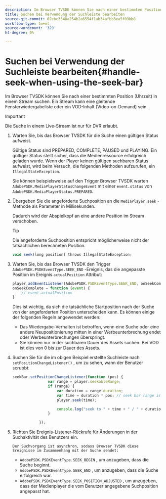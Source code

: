 ```yaml
---
description: Im Browser TVSDK können Sie nach einer bestimmten Position (Uhrzeit) in einem Stream suchen. Ein Stream kann eine gleitende Fensterwiedergabeliste oder ein VOD-Inhalt (Video-on-Demand) sein.
title: Suchen bei Verwendung der Suchleiste bearbeiten
source-git-commit: 02ebc3548a254b2a6554f1ab34afbb3ea5f09bb8
workflow-type: tm+mt
source-wordcount: '329'
ht-degree: 0%

---
```


# Suchen bei Verwendung der Suchleiste bearbeiten{#handle-seek-when-using-the-seek-bar}

Im Browser TVSDK können Sie nach einer bestimmten Position (Uhrzeit) in einem Stream suchen. Ein Stream kann eine gleitende Fensterwiedergabeliste oder ein VOD-Inhalt (Video-on-Demand) sein.

>[!IMPORTANT]
>
>Die Suche in einem Live-Stream ist nur für DVR erlaubt.

1. Warten Sie, bis das Browser TVSDK für die Suche einen gültigen Status aufweist.

   Gültige Status sind PREPARED, COMPLETE, PAUSED und PLAYING. Ein gültiger Status stellt sicher, dass die Medienressource erfolgreich geladen wurde. Wenn der Player keinen gültigen suchbaren Status aufweist, wird beim Versuch, die folgenden Methoden aufzurufen, ein `IllegalStateException`.

   Sie können beispielsweise auf den Trigger Browser TVSDK warten  `AdobePSDK.MediaPlayerStatusChangeEvent`  mit einer `event.status` von `AdobePSDK.MediaPlayerStatus.PREPARED`.

1. Übergeben Sie die angeforderte Suchposition an die `MediaPlayer.seek` -Methode als Parameter in Millisekunden.

   Dadurch wird der Abspielkopf an eine andere Position im Stream verschoben.

   >[!TIP]
   >
   >Die angeforderte Suchposition entspricht möglicherweise nicht der tatsächlichen berechneten Position.

   ```js
   void seek(long position) throws IllegalStateException;
   ```

1. Warten Sie, bis das Browser TVSDK den Trigger  `AdobePSDK.PSDKEventType.SEEK_END`  -Ereignis, das die angepasste Position im Ereignis `actualPosition` Attribut:

   ```js
   player.addEventListener(AdobePSDK.PSDKEventType.SEEK_END, onSeekComplete); 
   onSeekComplete = function (event) {
       // event.actualPosition
   }
   ```

   Dies ist wichtig, da sich die tatsächliche Startposition nach der Suche von der angeforderten Position unterscheiden kann. Es können einige der folgenden Regeln angewendet werden:

   * Das Wiedergabe-Verhalten ist betroffen, wenn eine Suche oder eine andere Neupositionierung mitten in einer Werbeunterbrechung endet oder Werbeunterbrechungen überspringt.
   * Sie können nur in der suchbaren Dauer des Assets suchen. Bei VOD ist dies von 0 bis zur Dauer des Assets.

1. Suchen Sie für die im obigen Beispiel erstellte Suchleiste nach `setPositionChangeListener()` , um zu sehen, wann der Benutzer scrubbt:

   ```js
   seekBar.setPositionChangeListener(function (pos) { 
                   var range = player.seekableRange; 
                   if (range) { 
                       var duration = range.duration; 
                       var time = duration * pos; // seek bar range is [0,1] 
                       player.seek(time); 
   
                       console.log("seek to " + time + " / " + duration); 
                   } 
   
               }); 
   ```

1. Richten Sie Ereignis-Listener-Rückrufe für Änderungen in der Suchaktivität des Benutzers ein.

       Der Suchvorgang ist asynchron, sodass Browser TVSDK diese Ereignisse im Zusammenhang mit der Suche sendet:
   
   * `AdobePSDK.PSDKEventType.SEEK_BEGIN` , um anzugeben, dass die Suche beginnt.
   * `AdobePSDK.PSDKEventType.SEEK_END` , um anzugeben, dass die Suche erfolgreich war.
   * `AdobePSDK.PSDKEventType.SEEK_POSITION_ADJUSTED` , um anzugeben, dass der Medienplayer die vom Benutzer angegebene Suchposition angepasst hat.
